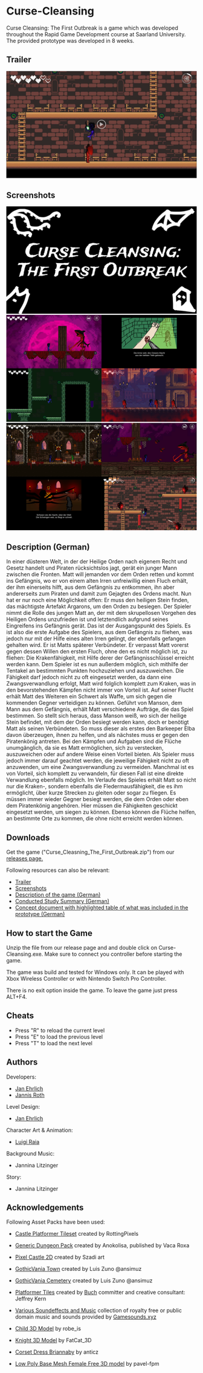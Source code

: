 # Curse-Cleansing
Curse Cleansing: The First Outbreak is a game which was developed throughout the Rapid Game Development course at Saarland University. The provided prototype was developed in 8 weeks. 

## Trailer

[![Watch the video](https://github.com/JanEhrlich/Curse-Cleansing/blob/master/Screenshots/trailer_video.PNG?raw=true)](https://drive.google.com/open?id=1gnjEUiMrySlrr3_bwYT62fRiAb_POV29)

## Screenshots

![Titel](https://github.com/JanEhrlich/Curse-Cleansing/blob/master/Screenshots/titel.png?raw=true)
![Screens1](https://github.com/JanEhrlich/Curse-Cleansing/blob/master/Screenshots/19.png?raw=true)
![Screens2](https://github.com/JanEhrlich/Curse-Cleansing/blob/master/Screenshots/20.png?raw=true)

## Description (German)

In einer düsteren Welt, in der der Heilige Orden nach eigenem Recht und Gesetz handelt und Piraten rücksichtslos jagt, gerät ein junger Mann zwischen die Fronten. Matt will jemanden vor dem Orden retten und kommt ins Gefängnis, wo er von einem alten Irren unfreiwillig einen Fluch erhält, der ihm einerseits hilft, aus dem Gefängnis zu entkommen, ihn aber andererseits zum Piraten und damit zum Gejagten des Ordens macht. Nun hat er nur noch eine Möglichkeit offen: Er muss den heiligen Stein finden, das mächtigste Artefakt Argarons, um den Orden zu besiegen.
Der Spieler nimmt die Rolle des jungen Matt an, der mit dem skrupellosen Vorgehen des Heiligen Ordens unzufrieden ist und letztendlich aufgrund seines Eingreifens ins Gefängnis gerät. Das ist der Ausgangspunkt des Spiels. Es ist also die erste Aufgabe des Spielers, aus dem Gefängnis zu fliehen, was jedoch nur mit der Hilfe eines alten Irren gelingt, der ebenfalls gefangen gehalten wird. Er ist Matts späterer Verbündeter. Er verpasst Matt vorerst gegen dessen Willen den ersten Fluch, ohne den es nicht möglich ist, zu fliehen: Die Krakenfähigkeit, mit Hilfe derer der Gefängnisschlüssel erreicht werden kann. Dem Spieler ist es nun außerdem möglich, sich mithilfe der Tentakel an bestimmten Punkten hochzuziehen und auszuweichen. Die Fähigkeit darf jedoch nicht zu oft eingesetzt werden, da dann eine Zwangsverwandlung erfolgt, Matt wird folglich komplett zum Kraken, was in den bevorstehenden Kämpfen nicht immer von Vorteil ist. Auf seiner Flucht erhält Matt des Weiteren ein Schwert als Waffe, um sich gegen die kommenden Gegner verteidigen zu können. Geführt von Manson, dem Mann aus dem Gefängnis, erhält Matt verschiedene Aufträge, die das Spiel bestimmen. So stellt sich heraus, dass Manson weiß, wo sich der heilige Stein befindet, mit dem der Orden besiegt werden kann, doch er benötigt Matt als seinen Verbündeten. So muss dieser als erstes den Barkeeper Elba davon überzeugen, ihnen zu helfen, und als nächstes muss er gegen den Piratenkönig antreten. Bei den Kämpfen und Aufgaben sind die Flüche unumgänglich, da sie es Matt ermöglichen, sich zu verstecken, auszuweichen oder auf andere Weise einen Vorteil bieten. Als Spieler muss jedoch immer darauf geachtet werden, die jeweilige Fähigkeit nicht zu oft anzuwenden, um eine Zwangsverwandlung zu vermeiden. Manchmal ist es von Vorteil, sich komplett zu verwandeln, für diesen Fall ist eine direkte Verwandlung ebenfalls möglich. Im Verlaufe des Spieles erhält Matt so nicht nur die Kraken-, sondern ebenfalls die Fledermausfähigkeit, die es ihm ermöglicht, über kurze Strecken zu gleiten oder sogar zu fliegen. Es müssen immer wieder Gegner besiegt werden, die dem Orden oder eben dem Piratenkönig angehören. Hier müssen die Fähigkeiten geschickt eingesetzt werden, um siegen zu können. Ebenso können die Flüche helfen, an bestimmte Orte zu kommen, die ohne nicht erreicht werden können.

## Downloads

Get the game ("Curse_Cleasning_The_First_Outbreak.zip") from our [releases page.](https://github.com/JanEhrlich/Curse-Cleansing/releases)

Following resources can also be relevant:
* [Trailer](https://drive.google.com/open?id=1gnjEUiMrySlrr3_bwYT62fRiAb_POV29)
* [Screenshots](https://github.com/JanEhrlich/Curse-Cleansing/tree/master/Screenshots)
* [Description of the game (German)](https://github.com/JanEhrlich/Curse-Cleansing/blob/master/Beschreibung_Curse_Cleansing.pdf)
* [Conducted Study Summary (German)](https://github.com/JanEhrlich/Curse-Cleansing/blob/master/StudieCurseCleasing.pdf)
* [Concept document with highlighted table of what was included in the prototype (German)](https://github.com/JanEhrlich/Curse-Cleansing/blob/master/Konzept%20Final.pdf)

## How to start the Game

Unzip the file from our release page and and double click on Curse-Cleansing.exe.
Make sure to connect you controller before starting the game.

The game was build and tested for Windows only.
It can be played with Xbox Wireless Controller or with Nintendo Switch Pro Controller.

There is no exit option inside the game. To leave the game just press ALT+F4.

## Cheats

* Press "R" to reload the current level 
* Press "E" to load the previous level 
* Press "T" to load the next level 

## Authors

Developers:
* [Jan Ehrlich](https://github.com/janehrlich)
* [Jannis Roth](https://github.com/jannisroth)

Level Design:
* [Jan Ehrlich](https://github.com/janehrlich)

Character Art & Animation:
* [Luigi Raia](https://www.instagram.com/fuzzyraccoondesign/)

Background Music:
* Jannina Litzinger

Story:
* Jannina Litzinger

## Acknowledgements

Following Asset Packs have been used:

* [Castle Platformer Tileset](https://rottingpixels.itch.io/castle-platformer-tileset-16x16free) created by RottingPixels

* [Generic Dungeon Pack](https://bakudas.itch.io/generic-dungeon-pack) created by Anokolisa, published by Vaca Roxa

* [Pixel Castle 2D](https://szadiart.itch.io/pixle-castle-2d) created by Szadi art

* [GothicVania Town](https://ansimuz.itch.io/gothicvania-town) created by Luis Zuno @ansimuz

* [GothicVania Cemetery](https://ansimuz.itch.io/gothicvania-cemetery) created by Luis Zuno @ansimuz

* [Platformer Tiles](https://opengameart.org/content/platformer-tiles-4) created by [Buch](https://opengameart.org/users/buch) 
committer and creative consultant: Jeffrey Kern

* [Various Soundeffects and Music](https://gamesounds.xyz/) collection of royalty free or public domain music and sounds provided by [Gamesounds.xyz](https://gamesounds.xyz/)

* [Child 3D Model](https://www.turbosquid.com/FullPreview/Index.cfm/ID/674892) by robe_is

* [Knight 3D Model](https://www.turbosquid.com/FullPreview/Index.cfm/ID/192070) by FatCat_3D

* [Corset Dress Briannaby](https://www.turbosquid.com/FullPreview/Index.cfm/ID/578949) by anticz

* [Low Poly Base Mesh Female Free 3D model](https://www.cgtrader.com/free-3d-models/character/woman/low-poly-base-mesh-female) by pavel-fpm
